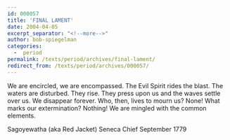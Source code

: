 ```yaml
---
id: 000057
title: 'FINAL LAMENT'
date: 2004-04-05
excerpt_separator: "<!--more-->"
author: bob-spiegelman
categories:
  -  period
permalink: /texts/period/archives/final-lament/
redirect_from: /texts/period/archives/000057/
---
```


We are encircled, we are encompassed. The Evil Spirit rides the blast. The waters are disturbed. They rise. They press upon us and the waves settle over us. We disappear forever. Who, then, lives to mourn us? None! What marks our extermination? Nothing! We are mingled with the common elements.

Sagoyewatha (aka Red Jacket)
Seneca Chief
September 1779
